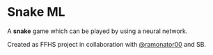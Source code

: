 # Snake ML

A __snake__ game which can be played by using a neural network.
  
  
Created as FFHS project in collaboration with [@ramonator00](https://github.com/ramonator00) and SB.
